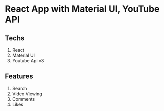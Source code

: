 # React App with Material UI, YouTube API

## Techs

1. React
2. Material UI
3. Youtube Api v3

## Features

1. Search
2. Video Viewing
3. Comments
4. Likes
